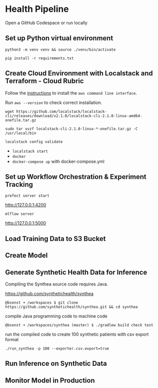 # Health Pipeline

Open a GitHub Codespace or run locally

## Set up Python virtual environment

`python3 -m venv venv && source ./venv/bin/activate`

`pip install -r requirements.txt`

## Create Cloud Environment with Localstack and Terraform - Cloud Rubric

Follow the [instructions](https://docs.aws.amazon.com/cli/latest/userguide/getting-started-install.html) to install the `aws command line interface`.

Run `aws --version` to check correct installation.

`wget https://github.com/localstack/localstack-cli/releases/download/v2.1.0/localstack-cli-2.1.0-linux-amd64-onefile.tar.gz`

`sudo tar xvzf localstack-cli-2.1.0-linux-*-onefile.tar.gz -C /usr/local/bin`

`localstack config validate`

* `localstack start`
* `docker`
* `docker-compose up` with docker-compose.yml

## Set up Workflow Orchestration & Experiment Tracking

`prefect server start`

http://127.0.0.1:4200

`mlflow server`

http://127.0.0.1:5000

## Load Training Data to S3 Bucket

## Create Model

## Generate Synthetic Health Data for Inference
Compiling the Synthea source code requires Java.

https://github.com/synthetichealth/synthea

`@bsenst ➜ /workspaces $ git clone https://github.com/synthetichealth/synthea.git && cd synthea`

compile Java programming code to machine code

`@bsenst ➜ /workspaces/synthea (master) $ ./gradlew build check test`

run the compiled code to create 100 synthetic patients with csv export format

`./run_synthea -p 100 --exporter.csv.export=true`

## Run Inference on Synthetic Data

## Monitor Model in Production
